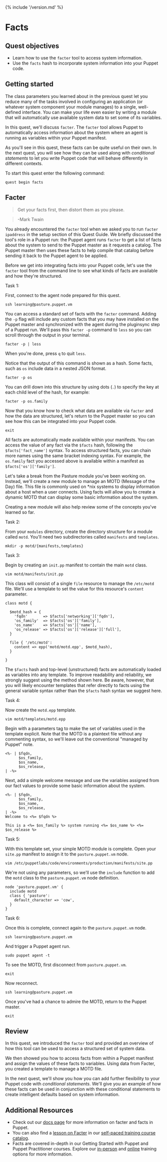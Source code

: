 {% include '/version.md' %}

# Facts

## Quest objectives

 - Learn how to use the `facter` tool to access system information.
 - Use the `facts` hash to incorporate system information into your Puppet code.

## Getting started

The class parameters you learned about in the previous quest let you reduce
many of the tasks involved in configuring an application (or whatever system
component your module manages) to a single, well-defined interface. You can
make your life even easier by writing a module that will automatically use
available system data to set some of its variables.

In this quest, we'll discuss `facter`. The
`facter` tool allows Puppet to automatically access information about the
system where an agent is running as variables within your Puppet manifest.

As you'll see in this quest, these facts can be quite useful on their own. In
the next quest, you will see how they can be used along with *conditional
statements* to let you write Puppet code that will behave differently in
different contexts.

To start this quest enter the following command:

    quest begin facts

## Facter

>Get your facts first, then distort them as you please.

> -Mark Twain

You already encountered the `facter` tool when we asked you to run `facter
ipaddress` in the setup section of this Quest Guide. We briefly discussed
the tool's role in a Puppet run: the Puppet agent runs `facter` to get a list
of facts about the system to send to the Puppet master as it requests a
catalog. The Puppet master then uses these facts to help compile that catalog
before sending it back to the Puppet agent to be applied.

Before we get into integrating facts into your Puppet code, let's use the
`facter` tool from the command line to see what kinds of facts are available
and how they're structured.

<div class = "lvm-task-number"><p>Task 1:</p></div>

First, connect to the agent node prepared for this quest.

    ssh learning@pasture.puppet.vm

You can access a standard set of facts with the `facter` command. Adding the
`-p` flag will include any custom facts that you may have installed on the
Puppet master and synchronized with the agent during the pluginsync step of a
Puppet run. We'll pass this `facter -p` command to `less` so you can scroll
through the output in your terminal.
	
    facter -p | less

When you're done, press `q` to quit `less`.

Notice that the output of this command is shown as a hash. Some facts, such as
`os` include data in a nested JSON format.

    facter -p os

You can drill down into this structure by using dots (`.`) to specify the key
at each child level of the hash, for example:

    facter -p os.family

Now that you know how to check what data are available via `facter` and how the
data are structured, let's return to the Puppet master so you can see how this
can be integrated into your Puppet code.

    exit

All facts are automatically made available within your manifests. You can
access the value of any fact via the `$facts` hash, following the
`$facts['fact_name']` syntax. To access structured facts, you can chain more
names using the same bracket indexing syntax. For example, the `os.family` fact
you accessed above is available within a manifest as `$facts['os']['family']`.

Let's take a break from the Pasture module you've been working on. Instead,
we'll create a new module to manage an MOTD (Message of the Day) file. This
file is commonly used on \*nix systems to display information about a host when
a user connects. Using facts will allow you to create a dynamic MOTD that can
display some basic information about the system.

Creating a new module will also help review some of the concepts you've learned
so far.

<div class = "lvm-task-number"><p>Task 2:</p></div>

From your `modules` directory, create the directory structure for a module
called `motd`. You'll need two subdirectories called `manifests` and
`templates`.

    mkdir -p motd/{manifests,templates}

<div class = "lvm-task-number"><p>Task 3:</p></div>

Begin by creating an `init.pp` manifest to contain the main `motd` class.

    vim motd/manifests/init.pp

This class will consist of a single `file` resource to manage the `/etc/motd`
file. We'll use a template to set the value for this resource's `content`
parameter.

[//]: # (code/080_facts/modules/motd/manifests/init.pp)

```puppet
class motd {

  $motd_hash = {
    'fqdn'       => $facts['networking']['fqdn'],
    'os_family'  => $facts['os']['family'],
    'os_name'    => $facts['os']['name'],
    'os_release' => $facts['os']['release']['full'],
  }

  file { '/etc/motd':
    content => epp('motd/motd.epp', $motd_hash),
  }

}
```

The `$facts` hash and top-level (unstructured) facts are automatically loaded
as variables into any template. To improve readability and reliability, we
strongly suggest using the method shown here. Be aware, however, that
you will likely encounter templates that refer directly to facts using the
general variable syntax rather than the `$facts` hash syntax we suggest here.

<div class = "lvm-task-number"><p>Task 4:</p></div>

Now create the `motd.epp` template.

    vim motd/templates/motd.epp

Begin with a parameters tag to make the set of variables used in the template
explicit. Note that the MOTD is a plaintext file without any commenting syntax,
so we'll leave out the conventional "managed by Puppet" note.

```
<%- | $fqdn,
      $os_family,
      $os_name,
      $os_release,
| -%>
```

Next, add a simple welcome message and use the variables assigned from our fact
values to provide some basic information about the system.

[//]: # (code/080_facts/modules/motd/templates/motd.epp)

```puppet
<%- | $fqdn,
      $os_family,
      $os_name,
      $os_release,
| -%>
Welcome to <%= $fqdn %>

This is a <%= $os_family %> system running <%= $os_name %> <%= $os_release %>

```

<div class = "lvm-task-number"><p>Task 5:</p></div>

With this template set, your simple MOTD module is complete. Open your
`site.pp` manifest to assign it to the `pasture.puppet.vm` node. 

    vim /etc/puppetlabs/code/environments/production/manifests/site.pp

We're not using any parameters, so we'll use the `include` function to add the
`motd` class to the `pasture.puppet.vm` node definition.

[//]: # (code/080_facts/manifests/site.pp)

```puppet
node 'pasture.puppet.vm' {
  include motd
  class { 'pasture':
    default_character => 'cow',
  }
}
```

<div class = "lvm-task-number"><p>Task 6:</p></div>

Once this is complete, connect again to the `pasture.puppet.vm` node.

    ssh learning@pasture.puppet.vm

And trigger a Puppet agent run.

    sudo puppet agent -t

To see the MOTD, first disconnect from `pasture.puppet.vm`.

    exit

Now reconnect.

    ssh learning@pasture.puppet.vm

Once you've had a chance to admire the MOTD, return to the Puppet master.

    exit

## Review

In this quest, we introduced the `facter` tool and provided an overview of how
this tool can be used to access a structured set of system data.

We then showed you how to access facts from within a Puppet manifest and assign
the values of these facts to variables. Using data from Facter, you created a
template to manage a MOTD file.

In the next quest, we'll show you how you can add further flexibility to your
Puppet code with *conditional statements*. We'll give you an example of how
these facts can be used in conjunction with these conditional statements to
create intelligent defaults based on system information.

## Additional Resources

* Check out our [docs page](https://puppet.com/docs/puppet/latest/lang_facts_and_builtin_vars.html) for more information on facter and facts in Puppet.
* You can also find a [lesson on Facter](https://learn.puppet.com/course/an-introduction-to-facter) in our [self-paced training course catalog](https://learn.puppet.com/category/self-paced-training).
* Facts are covered in-depth in our Getting Started with Puppet and Puppet Practitioner courses. Explore our [in-person](https://learn.puppet.com/category/instructor-led-training) and [online](https://learn.puppet.com/category/online-instructor-led-training) training options for more information.

